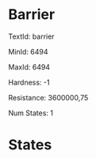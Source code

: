 # Barrier

TextId: barrier

MinId: 6494

MaxId: 6494

Hardness: -1

Resistance: 3600000,75


Num States: 1

# States
```

```